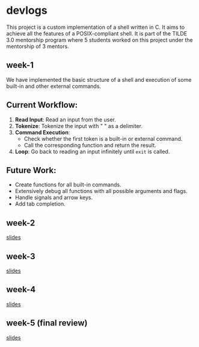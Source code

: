 # devlogs

This project is a custom implementation of a shell written in C. It aims to achieve all the features of a POSIX-compliant shell. It is part of the TILDE 3.0 mentorship program where 5 students worked on this project under the mentorship of 3 mentors.

## week-1

We have implemented the basic structure of a shell and execution of some built-in and other external commands.

## Current Workflow:
1. **Read Input**: Read an input from the user.
2. **Tokenize**: Tokenize the input with " " as a delimiter.
3. **Command Execution**:
   - Check whether the first token is a built-in or external command.
   - Call the corresponding function and return the result.
4. **Loop**: Go back to reading an input infinitely until `exit` is called.

## Future Work:
- Create functions for all built-in commands.
- Extensively debug all functions with all possible arguments and flags.
- Handle signals and arrow keys.
- Add tab completion.

## week-2

[slides](week-2.pdf)

## week-3

[slides](week-3.pdf)

## week-4

[slides](week-4.pdf)

## week-5 (final review)

[slides](week-5.pdf)
